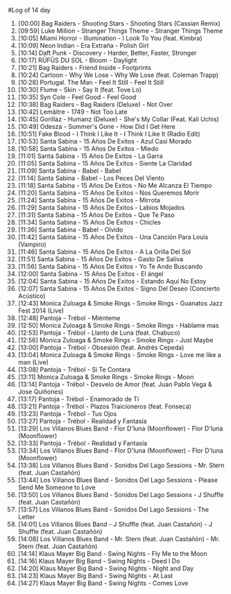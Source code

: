 #Log of 14 day

1. [00:00] Bag Raiders - Shooting Stars - Shooting Stars (Cassian Remix)
1. [09:59] Luke Million - Stranger Things Theme - Stranger Things Theme
1. [10:05] Miami Horror - Illumination - I Look To You (feat. Kimbra)
1. [10:09] Neon Indian - Era Extraña - Polish Girl
1. [10:14] Daft Punk - Discovery - Harder, Better, Faster, Stronger
1. [10:17] RÜFÜS DU SOL - Bloom - Daylight
1. [10:21] Bag Raiders - Friend Inside - Footprints
1. [10:24] Cartoon - Why We Lose - Why We Lose (feat. Coleman Trapp)
1. [10:28] Portugal. The Man - Feel It Still - Feel It Still
1. [10:30] Flume - Skin - Say It (feat. Tove Lo)
1. [10:35] Syn Cole - Feel Good - Feel Good
1. [10:38] Bag Raiders - Bag Raiders (Deluxe) - Not Over
1. [10:42] Lemâitre - 1749 - Not Too Late
1. [10:45] Gorillaz - Humanz (Deluxe) - She's My Collar (Feat. Kali Uchis)
1. [10:49] Odesza - Summer's Gone - How Did I Get Here
1. [10:51] Fake Blood - I Think I Like It - I Think I Like It (Radio Edit)
1. [10:53] Santa Sabina - 15 Años De Exitos - Azul Casi Morado
1. [10:58] Santa Sabina - 15 Años De Exitos - Miedo
1. [11:01] Santa Sabina - 15 Años De Exitos - La Garra
1. [11:05] Santa Sabina - 15 Años De Exitos - Siente La Claridad
1. [11:09] Santa Sabina - Babel - Babel
1. [11:14] Santa Sabina - Babel - Los Peces Del Viento
1. [11:18] Santa Sabina - 15 Años De Exitos - No Me Alcanza El Tiempo
1. [11:20] Santa Sabina - 15 Años De Exitos - Nos Queremos Morir
1. [11:24] Santa Sabina - 15 Años De Exitos - Mirrota
1. [11:29] Santa Sabina - 15 Años De Exitos - Labios Mojados
1. [11:31] Santa Sabina - 15 Años De Exitos - Que Te Paso
1. [11:34] Santa Sabina - 15 Años De Exitos - Chicles
1. [11:36] Santa Sabina - Babel - Olvido
1. [11:42] Santa Sabina - 15 Años De Exitos - Una Canción Para Louis (Vampiro)
1. [11:46] Santa Sabina - 15 Años De Exitos - A La Orilla Del Sol
1. [11:51] Santa Sabina - 15 Años De Exitos - Gasto De Saliva
1. [11:56] Santa Sabina - 15 Años De Exitos - Yo Te Ando Buscando
1. [12:00] Santa Sabina - 15 Años De Exitos - El ángel
1. [12:04] Santa Sabina - 15 Años De Exitos - Estando Aquí No Estoy
1. [12:07] Santa Sabina - 15 Años De Exitos - Signo Del Deseo (Concierto Acústico)
1. [12:43] Monica Zuloaga & Smoke Rings - Smoke Rings - Guanatos Jazz Fest 2014 (Live)
1. [12:48] Pantoja - Trébol - Miénteme
1. [12:50] Monica Zuloaga & Smoke Rings - Smoke Rings - Hablame mas
1. [12:53] Pantoja - Trébol - Llanto de Luna (feat. Chabuco)
1. [12:56] Monica Zuloaga & Smoke Rings - Smoke Rings - Just Maybe
1. [13:00] Pantoja - Trébol - Obsesión (feat. Andrés Cepeda)
1. [13:04] Monica Zuloaga & Smoke Rings - Smoke Rings - Love me like a man (Live)
1. [13:08] Pantoja - Trébol - Si Te Contara
1. [13:11] Monica Zuloaga & Smoke Rings - Smoke Rings - Moon
1. [13:14] Pantoja - Trébol - Desvelo de Amor (feat. Juan Pablo Vega & Jose Quiñones)
1. [13:17] Pantoja - Trébol - Enamorado de Ti
1. [13:21] Pantoja - Trébol - Plazos Traicioneros (feat. Fonseca)
1. [13:23] Pantoja - Trébol - Tus Ojos
1. [13:27] Pantoja - Trébol - Realidad y Fantasía
1. [13:29] Los Villanos Blues Band - Flor D'luna (Moonflower) - Flor D'luna (Moonflower)
1. [13:33] Pantoja - Trébol - Realidad y Fantasía
1. [13:34] Los Villanos Blues Band - Flor D'luna (Moonflower) - Flor D'luna (Moonflower)
1. [13:38] Los Villanos Blues Band - Sonidos Del Lago Sessions - Mr. Stern (feat. Juan Castañón)
1. [13:44] Los Villanos Blues Band - Sonidos Del Lago Sessions - Please Send Me Someone to Love
1. [13:50] Los Villanos Blues Band - Sonidos Del Lago Sessions - J Shuffle (feat. Juan Castañón)
1. [13:57] Los Villanos Blues Band - Sonidos Del Lago Sessions - The Letter
1. [14:01] Los Villanos Blues Band - J Shuffle (feat. Juan Castañón) - J Shuffle (feat. Juan Castañón)
1. [14:08] Los Villanos Blues Band - Mr. Stern (feat. Juan Castañón) - Mr. Stern (feat. Juan Castañón)
1. [14:14] Klaus Mayer Big Band - Swing Nights - Fly Me to the Moon
1. [14:16] Klaus Mayer Big Band - Swing Nights - Deed I Do
1. [14:20] Klaus Mayer Big Band - Swing Nights - Night and Day
1. [14:23] Klaus Mayer Big Band - Swing Nights - At Last
1. [14:27] Klaus Mayer Big Band - Swing Nights - Comes Love
